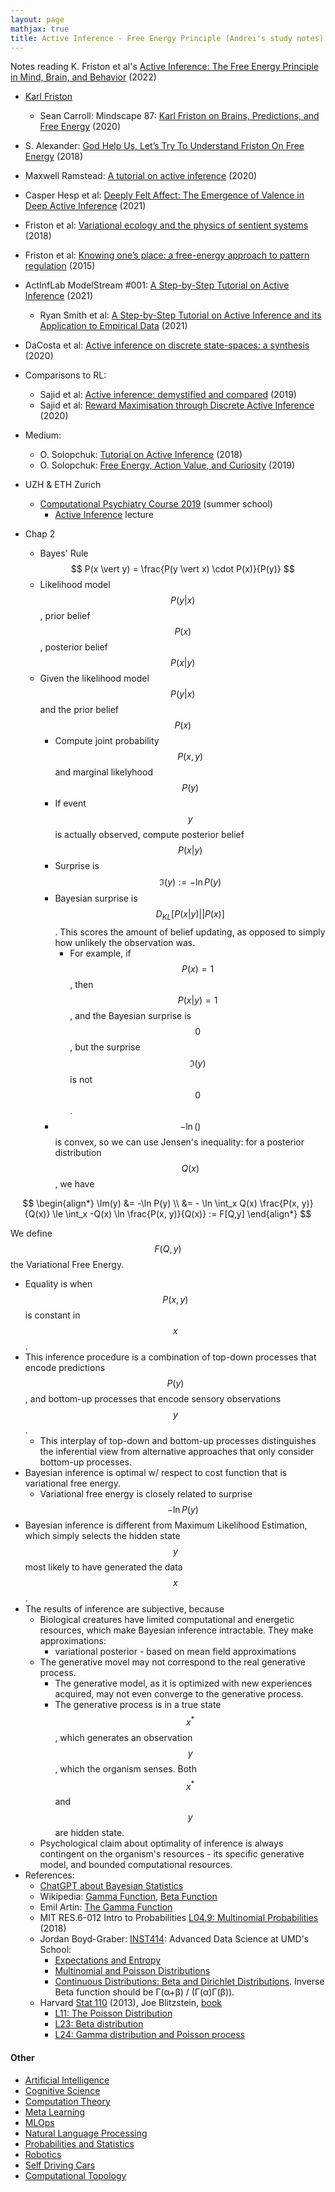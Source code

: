 ```yaml
---
layout: page
mathjax: true
title: Active Inference - Free Energy Principle (Andrei's study notes)
---
```


Notes reading K. Friston et al's [Active Inference: The Free Energy Principle in Mind, Brain, and Behavior](https://www.amazon.com/Active-Inference-Energy-Principle-Behavior/dp/0262045354) (2022)
* [Karl Friston](https://www.fil.ion.ucl.ac.uk/~karl/)
  * Sean Carroll: Mindscape 87: [Karl Friston on Brains, Predictions, and Free Energy](https://www.youtube.com/watch?v=TcFLQvz5uEg&t=1924s) (2020)
* S. Alexander: [God Help Us, Let’s Try To Understand Friston On Free Energy](https://www.lesswrong.com/posts/wpZJvgQ4HvJE2bysy/god-help-us-let-s-try-to-understand-friston-on-free-energy) (2018)
* Maxwell Ramstead: [A tutorial on active inference](https://www.youtube.com/watch?v=WzFQzFZiwzk&t=445s) (2020)
* Casper Hesp et al: [Deeply Felt Affect: The Emergence of Valence in Deep Active Inference](https://direct.mit.edu/neco/article/33/2/398/95642) (2021)
* Friston et al: [Variational ecology and the physics of sentient systems](https://pubmed.ncbi.nlm.nih.gov/30655223/) (2018)
* Friston et al: [Knowing one’s place: a free-energy approach to pattern regulation](https://royalsocietypublishing.org/doi/10.1098/rsif.2014.1383) (2015)
* ActInfLab ModelStream #001: [A Step-by-Step Tutorial on Active Inference](https://www.youtube.com/watch?v=H5AolqFl2Nw) (2021)
  * Ryan Smith et al: [A Step-by-Step Tutorial on Active Inference and its Application to Empirical Data](https://psyarxiv.com/b4jm6/) (2021)
* DaCosta et al: [Active inference on discrete state-spaces: a synthesis](https://arxiv.org/abs/2001.07203) (2020)
* Comparisons to RL:
  * Sajid et al: [Active inference: demystified and compared](https://arxiv.org/abs/1909.10863) (2019)
  * Sajid et al: [Reward Maximisation through Discrete Active Inference](https://arxiv.org/abs/2009.08111) (2020)
* Medium:
  * O. Solopchuk: [Tutorial on Active Inference](https://medium.com/@solopchuk/tutorial-on-active-inference-30edcf50f5dc) (2018)
  * O. Solopchuk: [Free Energy, Action Value, and Curiosity](https://medium.com/@solopchuk/free-energy-action-value-and-curiosity-514097bccc02) (2019)
* UZH & ETH Zurich
  * [Computational Psychiatry Course 2019](https://video.ethz.ch/lectures/d-itet/2019/autumn/227-0971-00L.html) (summer school)
    * [Active Inference](https://video.ethz.ch/lectures/d-itet/2019/autumn/227-0971-00L/56dbb21a-9367-44e0-805e-d3cb200ba9c3.html) lecture

* Chap 2
  * Bayes' Rule $$ P(x \vert y) = \frac{P(y \vert x) \cdot P(x)}{P(y)} $$
  * Likelihood model $$P(y \vert x)$$, prior belief $$P(x)$$, posterior belief $$P(x \vert y)$$
  * Given the likelihood model $$P(y \vert x)$$ and the prior belief $$P(x)$$
    * Compute joint probability $$P(x, y)$$ and marginal likelyhood $$P(y)$$
    * If event $$y$$ is actually observed, compute posterior belief $$P(x \vert y)$$
    * Surprise is $$\Im(y) :=  -\ln P(y)$$
    * Bayesian surprise is $$D_{KL}[P(x \vert y) \vert\vert P(x)]$$. This scores the amount of belief updating, as opposed to simply how unlikely the observation was.
      * For example, if $$P(x)=1$$, then $$P(x \vert y) = 1$$, and the Bayesian surprise is $$0$$, but the surprise $$\Im(y)$$ is not $$0$$.
    * $$-\ln()$$ is convex, so we can use Jensen's inequality: for a posterior distribution $$Q(x)$$, we have

$$
\begin{align*}
\Im(y) &=  -\ln P(y) \\
        &= - \ln \int_x Q(x) \frac{P(x, y)}{Q(x)} \le \int_x -Q(x) \ln \frac{P(x, y)}{Q(x)} := F[Q,y]
\end{align*}
$$

We define $$F(Q,y)$$ the Variational Free Energy.
  * Equality is when $$P(x, y)$$ is constant in $$x$$.
  * This inference procedure is a combination of top-down processes that encode predictions $$P(y)$$, and bottom-up processes that encode sensory observations $$y$$.
    * This interplay of top-down and bottom-up processes distinguishes the inferential view from alternative approaches that only consider bottom-up processes.
  * Bayesian inference is optimal w/ respect to cost function that is variational free energy.
    * Variational free energy is closely related to surprise $$-\ln P(y)$$
  * Bayesian inference is different from Maximum Likelihood Estimation, which simply selects the hidden state $$y$$ most likely to have generated the data $$x$$.
  * The results of inference are subjective, because
    * Biological creatures have limited computational and energetic resources, which make Bayesian inference intractable. They make approximations:
      * variational posterior - based on mean field approximations
    * The generative movel may not correspond to the real generative process.
      * The generative model, as it is optimized with new experiences acquired, may not even converge to the generative process.
      * The generative process is in a true state $$x^*$$, which generates an observation $$y$$, which the organism senses. Both $$x^*$$ and $$y$$ are hidden state.
    * Psychological claim about optimality of inference is always contingent on the organism's resources - its specific generative model, and bounded computational resources.
  * References:
    * [ChatGPT about Bayesian Statistics](https://bitdribble.github.io/chatgpt/statistics/2022/12/23/chatgpt/)
    * Wikipedia: [Gamma Function](https://en.wikipedia.org/wiki/Gamma_function), [Beta Function](https://en.wikipedia.org/wiki/Beta_function)
    * Emil Artin: [The Gamma Function](https://archive.org/details/gammafunction0000arti) 
    * MIT RES.6-012 Intro to Probabilities [L04.9: Multinomial Probabilities](https://www.youtube.com/watch?v=5A_H1eHbOCY) (2018)
    * Jordan Boyd-Graber: [INST414](http://users.umiacs.umd.edu/~jbg/teaching/INST_414/): Advanced Data Science at UMD's School:
      * [Expectations and Entropy](https://www.youtube.com/watch?v=O28U08_yaGU&list=PLegWUnz91Wftp1CsVFQaCgZAILUslEVhF&index=13)
      * [Multinomial and Poisson Distributions](https://www.youtube.com/watch?v=YnUKPC89zEI&list=PLegWUnz91Wftp1CsVFQaCgZAILUslEVhF&index=15)
      * [Continuous Distributions: Beta and Dirichlet Distributions](https://www.youtube.com/watch?v=CEVELIz4WXM&list=PLegWUnz91Wftp1CsVFQaCgZAILUslEVhF&index=21).  Inverse Beta function should be Γ(α+β) / (Γ(α)Γ(β)).
    * Harvard [Stat 110](https://projects.iq.harvard.edu/stat110/home) (2013), Joe Blitzstein, [book](https://drive.google.com/file/d/1VmkAAGOYCTORq1wxSQqy255qLJjTNvBI/view)
      * [L11: The Poisson Distribution](https://www.youtube.com/watch?v=TD1N4hxqMzY&list=PL2SOU6wwxB0uwwH80KTQ6ht66KWxbzTIo&index=11)
      * [L23: Beta distribution](https://www.youtube.com/watch?v=UZjlBQbV1KU&list=PL2SOU6wwxB0uwwH80KTQ6ht66KWxbzTIo&index=23)
      * [L24: Gamma distribution and Poisson process](https://www.youtube.com/watch?v=Qjeswpm0cWY&list=PL2SOU6wwxB0uwwH80KTQ6ht66KWxbzTIo&index=24)

#### Other
* [Artificial Intelligence](artificial_intelligence.md)
* [Cognitive Science](cognitive_science.md)
* [Computation Theory](computation_theory.md)
* [Meta Learning](meta_learning.md)
* [MLOps](mlops.md)
* [Natural Language Processing](natural_language_processing.md)
* [Probabilities and Statistics](probabilities_and_statistics.md)
* [Robotics](robotics.md)
* [Self Driving Cars](self_driving_cars.md)
* [Computational Topology](computational_topology.md)
